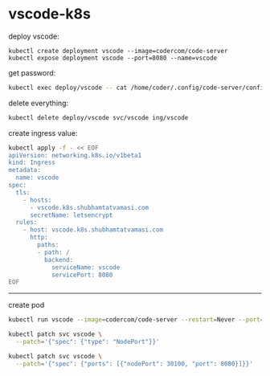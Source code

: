 # vscode-k8s

deploy vscode:
```
kubectl create deployment vscode --image=codercom/code-server
kubectl expose deployment vscode --port=8080 --name=vscode
```

get password:
```bash
kubectl exec deploy/vscode -- cat /home/coder/.config/code-server/config.yaml
```

delete everything:
```bash
kubectl delete deploy/vscode svc/vscode ing/vscode
```

create ingress value:
```bash
kubectl apply -f - << EOF
apiVersion: networking.k8s.io/v1beta1
kind: Ingress
metadata:
  name: vscode
spec:
  tls:
    - hosts:
      - vscode.k8s.shubhamtatvamasi.com
      secretName: letsencrypt
  rules:
    - host: vscode.k8s.shubhamtatvamasi.com
      http:
        paths:
        - path: /
          backend:
            serviceName: vscode
            servicePort: 8080
EOF
```
---

create pod
```bash
kubectl run vscode --image=codercom/code-server --restart=Never --port=8080 --expose -- --auth none

kubectl patch svc vscode \
  --patch='{"spec": {"type": "NodePort"}}'

kubectl patch svc vscode \
  --patch='{"spec": {"ports": [{"nodePort": 30100, "port": 8080}]}}'
```
